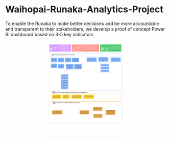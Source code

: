 # Waihopai-Runaka-Analytics-Project
To enable the Runaka to make better decisions and  be more accountable and transparent to their  stakeholders, we develop a proof of concept Power BI dashboard  based on 3-5 key indicators


<p align="center">
  <img src="/Portfolio_project/PersonaDefinition.png" width=50% height=auto>
</p>
